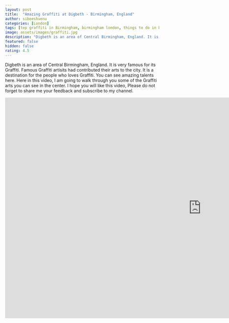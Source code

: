 ```yaml
---
layout: post
title:  "Amazing Graffiti at Digbeth - Birmingham, England"
author: sibeeshvenu
categories: [London]
tags: [top graffiti in Birmingham, birmingham london, things to do in birmingham, deritend birmingham history, digbeth news, graffiti artists, graffiti tags, graffiti words, graffiti styles, graffiti quotes, graffiti history, is graffiti illegal, graffiti facts, Mallu, Njan Oru Malayali, Malayali in Germany, Germany, I am a Mallu, njanorumalayali]
image: assets/images/graffiti.jpg
description: "Digbeth is an area of Central Birmingham, England. It is very famous for its Graffiti. Famous Graffiti artisits had contributed their arts to the city. It is a destination for the people who loves Graffiti. You can see amazing talents here. Here in this video, I am going to walk through you some of the Graffiti arts you can see in the center. I hope you will like this video, Please do not forget to share me your feedback and subscribe to my channel. "
featured: false
hidden: false
rating: 4.5
---
```


Digbeth is an area of Central Birmingham, England. It is very famous for its Graffiti. Famous Graffiti artisits had contributed their arts to the city. It is a destination for the people who loves Graffiti. You can see amazing talents here. Here in this video, I am going to walk through you some of the Graffiti arts you can see in the center. I hope you will like this video, Please do not forget to share me your feedback and subscribe to my channel. 

<iframe width="1280" height="720" src="https://www.youtube.com/embed/E8zGOoYvF58" frameborder="0" allow="accelerometer; autoplay; encrypted-media; gyroscope; picture-in-picture" allowfullscreen></iframe>